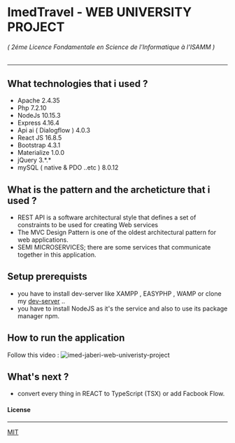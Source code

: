 # ImedTravel - WEB UNIVERSITY PROJECT 
###### ( 2éme Licence Fondamentale en Science de l'Informatique à l'ISAMM )
---
## What technologies that i used ?
 - Apache 2.4.35
 - Php 7.2.10
 - NodeJs 10.15.3
 - Express 4.16.4
 - Api ai ( Dialogflow ) 4.0.3
 - React JS 16.8.5
 - Bootstrap 4.3.1
 - Materialize 1.0.0
 - jQuery 3.\*.*
 - mySQL ( native & PDO ..etc ) 8.0.12

## What is the pattern and the archeticture that i used ?
 - REST API is a software architectural style that defines a set of constraints to be used for creating Web services
 - The MVC Design Pattern is one of the oldest architectural pattern for web applications.
 - SEMI MICROSERVICES; there are some services that communicate together in this application.

## Setup prerequists
 - you have to install dev-server like XAMPP , EASYPHP , WAMP or clone my [dev-server](https://github.com/3imed-jaberi/dev-server) .. 
 - you have to install NodeJS as it's the service and also to use its package manager npm.

## How to run the application
 Follow this video : 
 ![imed-jaberi-web-univeristy-project](https://scontent.ftun11-1.fna.fbcdn.net/v/t1.15752-9/57530973_879089172439749_5007671793981325312_n.png?_nc_cat=104&_nc_ht=scontent.ftun11-1.fna&oh=4b6c5cacb8a55348e0a2262e08e788d2&oe=5D46AB14)
 
## What's next ?
 - convert every thing in REACT to TypeScript (TSX) or add Facbook Flow.
  
#### License
---
[MIT](https://choosealicense.com/licenses/mit/)  


